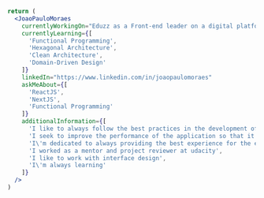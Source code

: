 ```jsx
return (
  <JoaoPauloMoraes
    currentlyWorkingOn="Eduzz as a Front-end leader on a digital platform: https://alumy.com"
    currentlyLearning={[
      'Functional Programming',
      'Hexagonal Architecture',
      'Clean Architecture',
      'Domain-Driven Design'
    ]}
    linkedIn="https://www.linkedin.com/in/joaopaulomoraes"
    askMeAbout={[
      'ReactJS',
      'NextJS',
      'Functional Programming'
    ]}
    additionalInformation={[
      'I like to always follow the best practices in the development of each feature',
      'I seek to improve the performance of the application so that it is better every day',
      'I\'m dedicated to always providing the best experience for the end user',
      'I worked as a mentor and project reviewer at udacity',
      'I like to work with interface design',
      'I\'m always learning'
    ]}
  />
)
```

<!--
**joaopaulomoraes/joaopaulomoraes** is a ✨ _special_ ✨ repository because its `README.md` (this file) appears on your GitHub profile.

Here are some ideas to get you started:

- 🔭 I’m currently working on ...
- 🌱 I’m currently learning ...
- 👯 I’m looking to collaborate on ...
- 🤔 I’m looking for help with ...
- 💬 Ask me about ...
- 📫 How to reach me: ...
- 😄 Pronouns: ...
- ⚡ Fun fact: ...
-->
